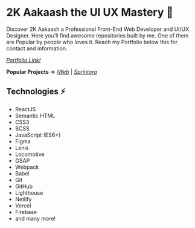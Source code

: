 # 2K Aakaash the UI UX Mastery 🚀

Discover 2K Aakaash a Professional Front-End Web Developer and UI/UX Designer. Here you'll find awesome repositories built by me. One of them are Popular by people who loves it. Reach my Portfolio below this for contact and information.

*[Portfolio Link!](https://2k-aakaash.vercel.app/)*

**Popular Projects** => *[iWeb](https://www.github.com/2k-Aakaash/iWeb/)* | *[Sprintora](https://www.github.com/2k-Aakaash/Test-Sprintora/)*

## Technologies ⚡

- ReactJS
- Semantic HTML
- CSS3
- SCSS
- JavaScript (ES6+)
- Figma
- Lenis
- Locomotive
- GSAP
- Webpack
- Babel
- Git
- GitHub
- Lighthouse
- Netlify
- Vercel
- Firebase
- and many more!
